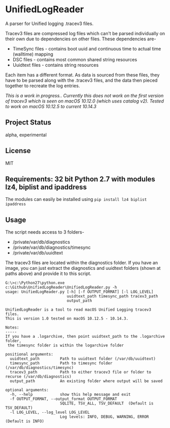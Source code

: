 # UnifiedLogReader
A parser for Unified logging .tracev3 files.

Tracev3 files are compressed log files which can't be parsed individually on their own due to dependencies on other files. These dependencies are-
* TimeSync files - contains boot uuid and continuous time to actual time (walltime) mapping
* DSC files - contains most common shared string resources
* Uuidtext files - contains string resources

Each item has a different format. As data is sourced from these files, they have to be parsed along with the .tracev3 files, and the data then pieced together to recreate the log entries. 

_This is a work in progress.. Currently this does not work on the first version of tracev3 which is seen on macOS 10.12.0 (which uses catalog v2). Tested to work on macOS 10.12.5 to current 10.14.3_

## Project Status
alpha, experimental
## License
MIT
## Requirements: 32 bit Python 2.7 with modules lz4, biplist and ipaddress
The modules can easily be installed using `pip install lz4 biplist ipaddress`

## Usage
The script needs access to 3 folders-
* /private/var/db/diagnostics
* /private/var/db/diagnostics/timesync
* /private/var/db/uuidtext

The tracev3 files are located within the diagnostics folder. If you have an image, you can just extract the diagnostics and uuidtext folders (shown at paths above) and provide it to this script.

```
G:\>c:\Python27\python.exe c:\Github\UnifiedLogReader\UnifiedLogReader.py -h
usage: UnifiedLogReader.py [-h] [-f OUTPUT_FORMAT] [-l LOG_LEVEL]
                           uuidtext_path timesync_path tracev3_path
                           output_path

UnifiedLogReader is a tool to read macOS Unified Logging tracev3 files.
This is version 1.0 tested on macOS 10.12.5 - 10.14.3.

Notes:
-----
If you have a .logarchive, then point uuidtext_path to the .logarchive folder,
 the timesync folder is within the logarchive folder

positional arguments:
  uuidtext_path         Path to uuidtext folder (/var/db/uuidtext)
  timesync_path         Path to timesync folder (/var/db/diagnostics/timesync)
  tracev3_path          Path to either tracev3 file or folder to recurse (/var/db/diagnostics)
  output_path           An existing folder where output will be saved

optional arguments:
  -h, --help            show this help message and exit
  -f OUTPUT_FORMAT, --output_format OUTPUT_FORMAT
                        SQLITE, TSV_ALL, TSV_DEFAULT  (Default is TSV_DEFAULT)
  -l LOG_LEVEL, --log_level LOG_LEVEL
                        Log levels: INFO, DEBUG, WARNING, ERROR (Default is INFO)
```
